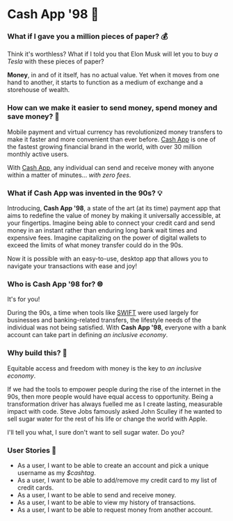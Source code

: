 # Cash App '98  💸

### What if I gave you a million pieces of paper? 💰

Think it's worthless? What if I told you that Elon Musk will let you to buy *a Tesla* with these pieces of paper? 

**Money**, in and of it itself, has no actual value. Yet when it moves from one hand to another, it starts to function as a medium of exchange and a storehouse of wealth. 

### How can we make it easier to send money, spend money and save money? 🤯

Mobile payment and virtual currency has revolutionized money transfers to make it faster and more convenient than ever before. [Cash App](https://cash.app/) is one of the fastest growing financial brand in the world, with over 30 million monthly active users. 

With [Cash App](https://cash.app/), any individual can send and receive money with anyone within a matter of minutes... *with zero fees*. 

### What if Cash App was invented in the 90s? 💡

Introducing, **Cash App '98**, a state of the art (at its time) payment app that aims to redefine the value of money by making it universally accessible, at your fingertips. Imagine being able to connect your credit card and send money in an instant rather than enduring long bank wait times and expensive fees. Imagine capitalizing on the power of digital wallets to exceed the limits of what money transfer could do in the 90s. 

Now it is possible with an easy-to-use, desktop app that allows you to navigate your transactions with ease and joy! 

### Who is Cash App '98 for? 🌐
It's for you! 

During the 90s, a time when tools like [SWIFT](https://en.wikipedia.org/wiki/Society_for_Worldwide_Interbank_Financial_Telecommunication) were used largely for businesses and banking-related transfers, 
the lifestyle needs of the individual was not being satisfied. 
With **Cash App '98**, everyone with a bank account can take part in defining *an inclusive economy*. 

### Why build this? 🚀
Equitable access and freedom with money is the key to *an inclusive economy*. 

If we had the tools to empower people during the rise of the internet in the 90s, then more people would have equal access to opportunity. 
Being a transformation driver has always fuelled me as I create lasting, measurable impact with code. 
Steve Jobs famously asked John Sculley if he wanted to sell sugar water for the rest of his life or change the world with Apple.  

I'll tell you what, I sure don't want to sell sugar water. Do you? 

### User Stories 💁

- As a user, I want to be able to create an account and pick a unique username as my *$cashtag*.
- As a user, I want to be able to add/remove my credit card to my list of credit cards.
- As a user, I want to be able to send and receive money.
- As a user, I want to be able to view my history of transactions.
- As a user, I want to be able to request money from another account. 



